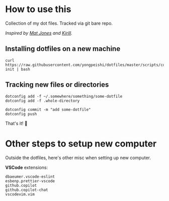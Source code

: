 # How to use this
Collection of my dot files. Tracked via git bare repo.

_Inspired by [Mat Jones](https://mjones44.medium.com/storing-dotfiles-in-a-git-repository-53f765c0005d) and [Kirill](https://coffeeaddict.dev/how-to-manage-dotfiles-with-git-bare-repo/)._

## Installing dotfiles on a new machine
```
curl https://raw.githubusercontent.com/yongpeishi/dotfiles/master/scripts/config-init | bash
```

## Tracking new files or directories
```
dotconfig add -f ~/.somewhere/something/some-dotfile
dotconfig add -f .whole-directory

dotconfig commit -m "add some-dotfile"
dotconfig push
```

That's it! 🎉

# Other steps to setup new computer
Outside the dotfiles, here's other misc when setting up new computer.

**VSCode** extensions:
```
dbaeumer.vscode-eslint
esbenp.prettier-vscode
github.copilot
github.copilot-chat
vscodevim.vim
```
